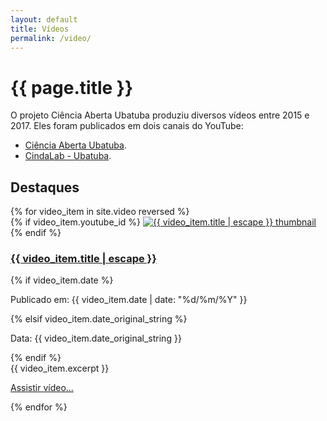 ```yaml
---
layout: default
title: Vídeos
permalink: /video/
---
```

<h1>{{ page.title }}</h1>

O projeto Ciência Aberta Ubatuba produziu diversos vídeos entre 2015 e 2017. Eles foram publicados em dois canais do YouTube:

- [Ciência Aberta Ubatuba](https://www.youtube.com/channel/UC1J2Bd6q6VhFBNGihT2qYvA).
- [CindaLab - Ubatuba](https://www.youtube.com/@CindaLab/search?query=ubatuba).


<h2>Destaques</h2>

<div class="video-list">
  {% for video_item in site.video reversed %}
    <article class="mb-4 pb-3 border-bottom">
      {% if video_item.youtube_id %}
      <a href="{{ video_item.url | relative_url }}">
        <img src="https://img.youtube.com/vi/{{ video_item.youtube_id }}/hqdefault.jpg" alt="{{ video_item.title | escape }} thumbnail" class="video-thumbnail">
      </a>
      {% endif %}
      <h3><a href="{{ video_item.url | relative_url }}">{{ video_item.title | escape }}</a></h3>
      {% if video_item.date %}<p class="text-muted small">Publicado em: {{ video_item.date | date: "%d/%m/%Y" }}</p>{% elsif video_item.date_original_string %}<p class="text-muted small">Data: {{ video_item.date_original_string }}</p>{% endif %}
      <div class="content-excerpt">
        {{ video_item.excerpt }}
      </div>
      <p><a href="{{ video_item.url | relative_url }}">Assistir vídeo...</a></p>
    </article>
  {% endfor %}
</div>